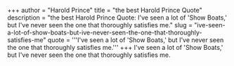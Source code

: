 +++
author = "Harold Prince"
title = "the best Harold Prince Quote"
description = "the best Harold Prince Quote: I've seen a lot of 'Show Boats,' but I've never seen the one that thoroughly satisfies me."
slug = "ive-seen-a-lot-of-show-boats-but-ive-never-seen-the-one-that-thoroughly-satisfies-me"
quote = '''I've seen a lot of 'Show Boats,' but I've never seen the one that thoroughly satisfies me.'''
+++
I've seen a lot of 'Show Boats,' but I've never seen the one that thoroughly satisfies me.
